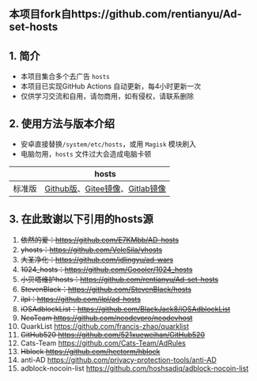 
## 本项目fork自https://github.com/rentianyu/Ad-set-hosts

## 1. 简介

- 本项目集合多个去广告 `hosts`
- 本项目已实现GitHub Actions 自动更新，每4小时更新一次
- 仅供学习交流和自用，请勿商用，如有侵权，请联系删除

## 2. 使用方法与版本介绍

- 安卓直接替换`/system/etc/hosts`，或用 `Magisk` 模块刷入
- 电脑勿用，`hosts` 文件过大会造成电脑卡顿


|        | hosts                                                        | 
| ------ | ------------------------------------------------------------ |
| 标准版 | [Github版](https://raw.githubusercontent.com/shiqianwei0508/Adhosts-block/master/hosts)、[Gitee镜像](https://gitee.com/fish_cat/Adhosts-block/raw/master/hosts)、[Gitlab镜像](https://gitlab.com/rainmor/Adhosts-block/-/raw/master/hosts) | 

## 3. 在此致谢以下引用的hosts源

1. ~~依然的爱：https://github.com/E7KMbb/AD-hosts~~
2. ~~yhosts：https://github.com/VeleSila/yhosts~~   
3. ~~大圣净化：https://github.com/jdlingyu/ad-wars~~ 
4. ~~1024_hosts：https://github.com/Goooler/1024_hosts~~   
6. ~~小贝塔维护hosts：https://github.com/rentianyu/Ad-set-hosts~~   
7. ~~StevenBlack：https://github.com/StevenBlack/hosts~~   
8. ~~ilpl：https://github.com/ilpl/ad-hosts~~
9. ~~iOSAdblockList：https://github.com/BlackJack8/iOSAdblockList~~
10. ~~NeoTeam https://github.com/neodevpro/neodevhost~~
11. QuarkList https://github.com/francis-zhao/quarklist
12. ~~GitHub520 https://github.com/521xueweihan/GitHub520~~
13. Cats-Team https://github.com/Cats-Team/AdRules
14. ~~Hblock https://github.com/hectorm/hblock~~
15. anti-AD https://github.com/privacy-protection-tools/anti-AD
16. adblock-nocoin-list https://github.com/hoshsadiq/adblock-nocoin-list
